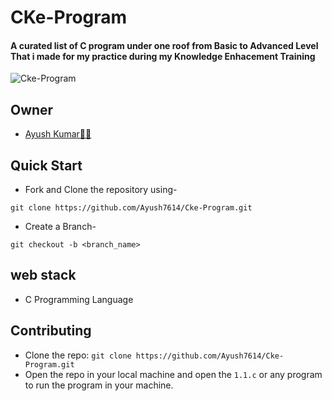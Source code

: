 # CKe-Program

#### A curated list of C program under one roof from Basic to Advanced Level That i made for my practice during my Knowledge Enhacement Training 


![Cke-Program](https://socialify.git.ci/Ayush7614/Cke-Program/image?forks=1&issues=1&language=1&owner=1&pattern=Brick%20Wall&pulls=1&stargazers=1&theme=Dark)


## Owner

* [Ayush Kumar👨‍💻](https://github.com/Ayush7614)


## Quick Start

- Fork and Clone the repository using-
```
git clone https://github.com/Ayush7614/Cke-Program.git
```
- Create a Branch- 
```
git checkout -b <branch_name>
```
## web stack

- C Programming Language

## Contributing
* Clone the repo: `git clone https://github.com/Ayush7614/Cke-Program.git`
* Open the repo in your local machine and open the `1.1.c` or any program to run the program in your machine.</br> </br>

